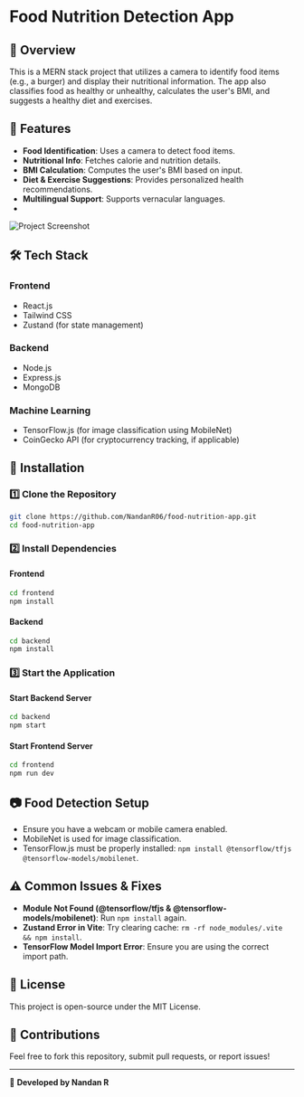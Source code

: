 # Food Nutrition Detection App

## 📌 Overview
This is a MERN stack project that utilizes a camera to identify food items (e.g., a burger) and display their nutritional information. The app also classifies food as healthy or unhealthy, calculates the user's BMI, and suggests a healthy diet and exercises.

## 🚀 Features
- **Food Identification**: Uses a camera to detect food items.
- **Nutritional Info**: Fetches calorie and nutrition details.
- **BMI Calculation**: Computes the user's BMI based on input.
- **Diet & Exercise Suggestions**: Provides personalized health recommendations.
- **Multilingual Support**: Supports vernacular languages.
- 
![Project Screenshot](./home.png)

## 🛠️ Tech Stack
### Frontend
- React.js
- Tailwind CSS
- Zustand (for state management)

### Backend
- Node.js
- Express.js
- MongoDB

### Machine Learning
- TensorFlow.js (for image classification using MobileNet)
- CoinGecko API (for cryptocurrency tracking, if applicable)

## 🔧 Installation
### 1️⃣ Clone the Repository
```sh
git clone https://github.com/NandanR06/food-nutrition-app.git
cd food-nutrition-app
```

### 2️⃣ Install Dependencies
#### Frontend
```sh
cd frontend
npm install
```

#### Backend
```sh
cd backend
npm install
```

### 3️⃣ Start the Application
#### Start Backend Server
```sh
cd backend
npm start
```

#### Start Frontend Server
```sh
cd frontend
npm run dev
```

## 📷 Food Detection Setup
- Ensure you have a webcam or mobile camera enabled.
- MobileNet is used for image classification.
- TensorFlow.js must be properly installed: `npm install @tensorflow/tfjs @tensorflow-models/mobilenet`.

## ⚠️ Common Issues & Fixes
- **Module Not Found (@tensorflow/tfjs & @tensorflow-models/mobilenet)**: Run `npm install` again.
- **Zustand Error in Vite**: Try clearing cache: `rm -rf node_modules/.vite && npm install`.
- **TensorFlow Model Import Error**: Ensure you are using the correct import path.

## 📜 License
This project is open-source under the MIT License.

## 🙌 Contributions
Feel free to fork this repository, submit pull requests, or report issues!

---
🚀 **Developed by Nandan R**
